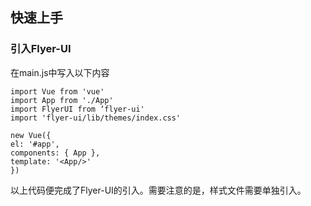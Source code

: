 ## 快速上手

### 引入Flyer-UI

在main.js中写入以下内容

```vue
import Vue from 'vue'
import App from './App'
import FlyerUI from ‘flyer-ui'
import 'flyer-ui/lib/themes/index.css'

new Vue({
el: '#app',
components: { App },
template: '<App/>'
})

```
以上代码便完成了Flyer-UI的引入。需要注意的是，样式文件需要单独引入。
